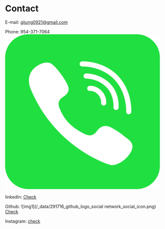 # Contact

E-mail: gijung0921@gmail.com 

Phone: 954-371-7064 ![phone](/_data/phone.svg)

linkedIn: [Check](https://www.linkedin.com/in/gijung-lee-641027222/)

Github: 
![img1](/_data/291716_github_logo_social network_social_icon.png) 
[Check](https://github.com/GijungLee/)

Instagram: [check](https://www.instagram.com/gijung0921/)
